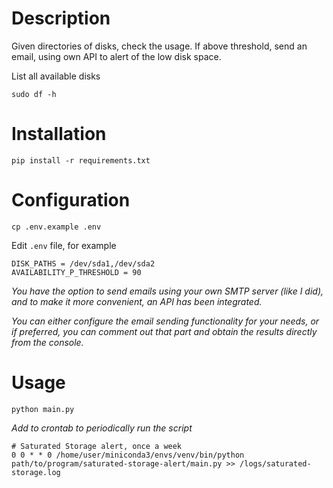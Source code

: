 # Description

Given directories of disks, check the usage. If above threshold, send an email, using own API to alert of the low disk space.

List all available disks

    sudo df -h

# Installation

    pip install -r requirements.txt

# Configuration

    cp .env.example .env

Edit `.env` file, for example

    DISK_PATHS = /dev/sda1,/dev/sda2
    AVAILABILITY_P_THRESHOLD = 90

_You have the option to send emails using your own SMTP server (like I did), and to make it more convenient, an API has been integrated._

_You can either configure the email sending functionality for your needs, or if preferred, you can comment out that part and obtain the results directly from the console._

# Usage

    python main.py

_Add to crontab to periodically run the script_

    # Saturated Storage alert, once a week
    0 0 * * 0 /home/user/miniconda3/envs/venv/bin/python path/to/program/saturated-storage-alert/main.py >> /logs/saturated-storage.log
